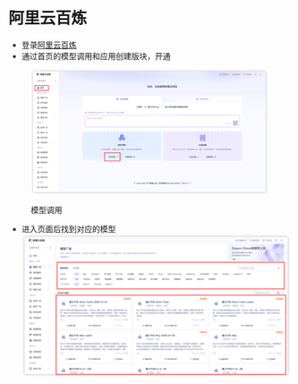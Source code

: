 # 阿里云百炼

* 登录[阿里云百炼](https://bailian.console.aliyun.com/#/home)
* 通过首页的模型调用和应用创建版块，开通

<figure><img src="../../.gitbook/assets/image (76).png" alt=""><figcaption><p>模型调用</p></figcaption></figure>

* 进入页面后找到对应的模型![](<../../.gitbook/assets/image (77).png>)
